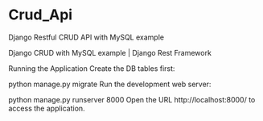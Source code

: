 # Crud_Api
Django Restful CRUD API with MySQL example

Django CRUD with MySQL example | Django Rest Framework


Running the Application
Create the DB tables first:

python manage.py migrate
Run the development web server:

python manage.py runserver 8000
Open the URL http://localhost:8000/ to access the application.
